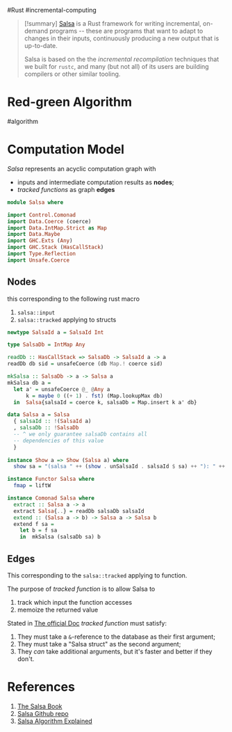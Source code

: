 #Rust #incremental-computing

> [!summary]
> [Salsa](https://github.com/salsa-rs/salsa) is a Rust framework for writing incremental, on-demand programs -- these are programs that want to adapt to changes in their inputs, continuously producing a new output that is up-to-date. 
>
> Salsa is based on the the _incremental recompilation_ techniques that we built for `rustc`, and many (but not all) of its users are building compilers or other similar tooling.

# Red-green Algorithm

#algorithm 




# Computation Model 

_Salsa_ represents an acyclic computation graph with 
- inputs and intermediate computation results as **nodes**;
- _tracked functions_ as graph **edges** 

```haskell
module Salsa where

import Control.Comonad
import Data.Coerce (coerce)
import Data.IntMap.Strict as Map
import Data.Maybe
import GHC.Exts (Any)
import GHC.Stack (HasCallStack)
import Type.Reflection
import Unsafe.Coerce
```

## Nodes 

this corresponding to the following rust macro
1. `salsa::input`
2. `salsa::tracked` applying to structs

```haskell
newtype SalsaId a = SalsaId Int

type SalsaDb = IntMap Any

readDb :: HasCallStack => SalsaDb -> SalsaId a -> a
readDb db sid = unsafeCoerce (db Map.! coerce sid)

mkSalsa :: SalsaDb -> a -> Salsa a
mkSalsa db a =
  let a' = unsafeCoerce @_ @Any a
      k = maybe 0 ((+ 1) . fst) (Map.lookupMax db)
  in  Salsa{salsaId = coerce k, salsaDb = Map.insert k a' db}

data Salsa a = Salsa
  { salsaId :: !(SalsaId a)
  , salsaDb :: !SalsaDb
  -- ^ we only guarantee salsaDb contains all
  -- dependencies of this value
  }
  
instance Show a => Show (Salsa a) where
  show sa = "(salsa " ++ (show . unSalsaId . salsaId $ sa) ++ "): " ++ show (extract sa)

instance Functor Salsa where
  fmap = liftW

instance Comonad Salsa where
  extract :: Salsa a -> a
  extract Salsa{..} = readDb salsaDb salsaId
  extend :: (Salsa a -> b) -> Salsa a -> Salsa b
  extend f sa =
    let b = f sa
    in  mkSalsa (salsaDb sa) b

```
## Edges

This corresponding to the `salsa::tracked` applying to function.

The purpose of _tracked function_ is to allow Salsa to 
1. track which input the function accesses
2. memoize the returned value

Stated in [The official Doc](https://salsa-rs.netlify.app/salsa2022/overview#tracked-functions) _tracked function_ must satisfy:
1. They must take a `&`-reference to the database as their first argument;
2. They must take a "Salsa struct" as the second argument;
3. They _can_ take additional arguments, but it's faster and better if they don't.


# References

1. [The Salsa Book](https://salsa-rs.netlify.app/)
2. [Salsa Github repo](https://github.com/salsa-rs/salsa)
3. [Salsa Algorithm Explained](https://medium.com/@eliah.lakhin/salsa-algorithm-explained-c5d6df1dd291)
